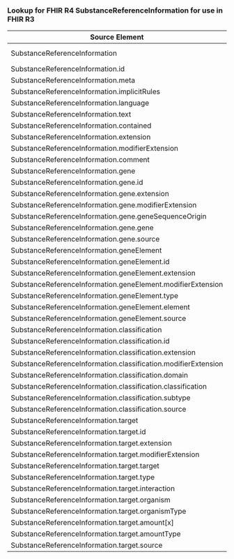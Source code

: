 ### Lookup for FHIR R4 SubstanceReferenceInformation for use in FHIR R3

| Source Element | Usage | Target |
| -------------- | ----- | ------ |
| SubstanceReferenceInformation | UseExtension | http://hl7.org/fhir/4.0/StructureDefinition/extension-SubstanceReferenceInformation |
| SubstanceReferenceInformation.id | UseExtensionFromAncestor | - |
| SubstanceReferenceInformation.meta | UseExtensionFromAncestor | - |
| SubstanceReferenceInformation.implicitRules | UseExtensionFromAncestor | - |
| SubstanceReferenceInformation.language | UseExtensionFromAncestor | - |
| SubstanceReferenceInformation.text | UseExtensionFromAncestor | - |
| SubstanceReferenceInformation.contained | UseExtensionFromAncestor | - |
| SubstanceReferenceInformation.extension | UseExtensionFromAncestor | - |
| SubstanceReferenceInformation.modifierExtension | UseExtensionFromAncestor | - |
| SubstanceReferenceInformation.comment | UseExtensionFromAncestor | - |
| SubstanceReferenceInformation.gene | UseExtensionFromAncestor | - |
| SubstanceReferenceInformation.gene.id | UseExtensionFromAncestor | - |
| SubstanceReferenceInformation.gene.extension | UseExtensionFromAncestor | - |
| SubstanceReferenceInformation.gene.modifierExtension | UseExtensionFromAncestor | - |
| SubstanceReferenceInformation.gene.geneSequenceOrigin | UseExtensionFromAncestor | - |
| SubstanceReferenceInformation.gene.gene | UseExtensionFromAncestor | - |
| SubstanceReferenceInformation.gene.source | UseExtensionFromAncestor | - |
| SubstanceReferenceInformation.geneElement | UseExtensionFromAncestor | - |
| SubstanceReferenceInformation.geneElement.id | UseExtensionFromAncestor | - |
| SubstanceReferenceInformation.geneElement.extension | UseExtensionFromAncestor | - |
| SubstanceReferenceInformation.geneElement.modifierExtension | UseExtensionFromAncestor | - |
| SubstanceReferenceInformation.geneElement.type | UseExtensionFromAncestor | - |
| SubstanceReferenceInformation.geneElement.element | UseExtensionFromAncestor | - |
| SubstanceReferenceInformation.geneElement.source | UseExtensionFromAncestor | - |
| SubstanceReferenceInformation.classification | UseExtensionFromAncestor | - |
| SubstanceReferenceInformation.classification.id | UseExtensionFromAncestor | - |
| SubstanceReferenceInformation.classification.extension | UseExtensionFromAncestor | - |
| SubstanceReferenceInformation.classification.modifierExtension | UseExtensionFromAncestor | - |
| SubstanceReferenceInformation.classification.domain | UseExtensionFromAncestor | - |
| SubstanceReferenceInformation.classification.classification | UseExtensionFromAncestor | - |
| SubstanceReferenceInformation.classification.subtype | UseExtensionFromAncestor | - |
| SubstanceReferenceInformation.classification.source | UseExtensionFromAncestor | - |
| SubstanceReferenceInformation.target | UseExtensionFromAncestor | - |
| SubstanceReferenceInformation.target.id | UseExtensionFromAncestor | - |
| SubstanceReferenceInformation.target.extension | UseExtensionFromAncestor | - |
| SubstanceReferenceInformation.target.modifierExtension | UseExtensionFromAncestor | - |
| SubstanceReferenceInformation.target.target | UseExtensionFromAncestor | - |
| SubstanceReferenceInformation.target.type | UseExtensionFromAncestor | - |
| SubstanceReferenceInformation.target.interaction | UseExtensionFromAncestor | - |
| SubstanceReferenceInformation.target.organism | UseExtensionFromAncestor | - |
| SubstanceReferenceInformation.target.organismType | UseExtensionFromAncestor | - |
| SubstanceReferenceInformation.target.amount[x] | UseExtensionFromAncestor | - |
| SubstanceReferenceInformation.target.amountType | UseExtensionFromAncestor | - |
| SubstanceReferenceInformation.target.source | UseExtensionFromAncestor | - |
